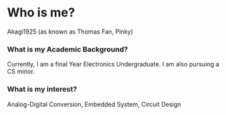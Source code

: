 <!---
Akagi1925/Akagi1925 is a ✨ special ✨ repository because its `README.md` (this file) appears on your GitHub profile.
You can click the Preview link to take a look at your changes.
--->
<h1>Who is me?</h1>
<p>Akagi1925 (as known as Thomas Fan, Pinky)</p>
<h3>What is my Academic Background?</h3>
<p>Currently, I am a final Year Electronics Undergraduate. I am also pursuing a CS minor.</p>
<h3>What is my interest?</h3>
<p>Analog-Digital Conversion, Embedded System, Circuit Design</p>
